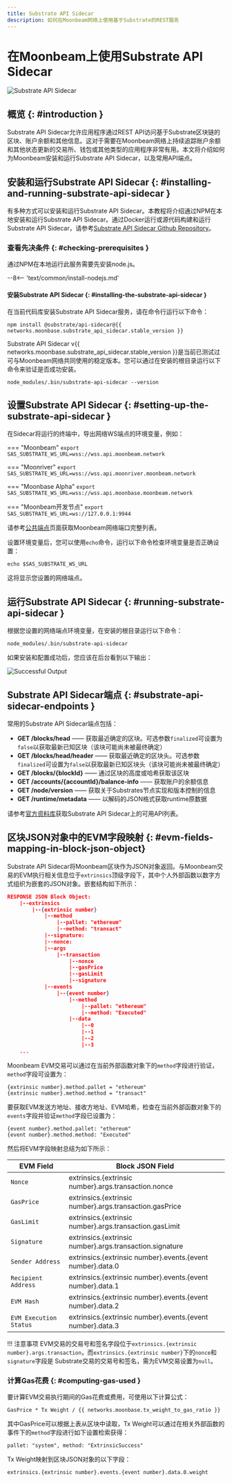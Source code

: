 ```yaml
---
title: Substrate API Sidecar
description: 如何在Moonbeam网络上使用基于Substrate的REST服务
---
```


# 在Moonbeam上使用Substrate API Sidecar

![Substrate API Sidecar](/images/builders/build/substrate-api/sidecar/sidecar-banner.png)

## 概览 {: #introduction }

Substrate API Sidecar允许应用程序通过REST API访问基于Substrate区块链的区块、账户余额和其他信息。这对于需要在Moonbeam网络上持续追踪账户余额和其他状态更新的交易所、钱包或其他类型的应用程序非常有用。本文将介绍如何为Moonbeam安装和运行Substrate API Sidecar，以及常用API端点。

## 安装和运行Substrate API Sidecar {: #installing-and-running-substrate-api-sidecar } 

有多种方式可以安装和运行Substrate API Sidecar。本教程将介绍通过NPM在本地安装和运行Substrate API Sidecar。通过Docker运行或源代码构建和运行Substrate API Sidecar，请参考[Substrate API Sidecar Github Repository](https://github.com/paritytech/substrate-api-sidecar#readme)。

### 查看先决条件 {: #checking-prerequisites }

通过NPM在本地运行此服务需要先安装node.js。

--8<-- 'text/common/install-nodejs.md'

#### 安装Substrate API Sidecar {: #installing-the-substrate-api-sidecar }

在当前代码库安装Substrate API Sidecar服务，请在命令行运行以下命令：

```
npm install @substrate/api-sidecar@{{ networks.moonbase.substrate_api_sidecar.stable_version }}
```

Substrate API Sidecar v{{ networks.moonbase.substrate_api_sidecar.stable_version }}是当前已测试过可与Moonbeam网络共同使用的稳定版本。您可以通过在安装的根目录运行以下命令来验证是否成功安装。

```
node_modules/.bin/substrate-api-sidecar --version
```

## 设置Substrate API Sidecar {: #setting-up-the-substrate-api-sidecar }

在Sidecar将运行的终端中，导出网络WS端点的环境变量，例如：

=== "Moonbeam"
    ```
    export SAS_SUBSTRATE_WS_URL=wss://wss.api.moonbeam.network
    ```

=== "Moonriver"
    ```
    export SAS_SUBSTRATE_WS_URL=wss://wss.api.moonriver.moonbeam.network
    ```

=== "Moonbase Alpha"
    ```
    export SAS_SUBSTRATE_WS_URL=wss://wss.api.moonbase.moonbeam.network
    ```

=== "Moonbeam开发节点"
    ```
    export SAS_SUBSTRATE_WS_URL=ws://127.0.0.1:9944
    ```

请参考[公共端点](/builders/get-started/endpoints/)页面获取Moonbeam网络端口完整列表。

设置环境变量后，您可以使用`echo`命令，运行以下命令检查环境变量是否正确设置：

```
echo $SAS_SUBSTRATE_WS_URL
```

这将显示您设置的网络端点。

## 运行Substrate API Sidecar {: #running-substrate-api-sidecar }

根据您设置的网络端点环境变量，在安装的根目录运行以下命令：

```
node_modules/.bin/substrate-api-sidecar 
```

如果安装和配置成功后，您应该在后台看到以下输出：

![Successful Output](/images/builders/build/substrate-api/sidecar/sidecar-1.png)

## Substrate API Sidecar端点 {: #substrate-api-sidecar-endpoints }

常用的Substrate API Sidecar端点包括：

 - **GET /blocks/head** —— 获取最近确定的区块。可选参数`finalized`可设置为`false`以获取最新已知区块（该块可能尚未被最终确定）
 - **GET /blocks/head/header** —— 获取最近确定的区块头。可选参数`finalized`可设置为`false`以获取最新已知区块头（该块可能尚未被最终确定）
 - **GET /blocks/{blockId}** —— 通过区块的高度或哈希获取该区块
 - **GET /accounts/{accountId}/balance-info** —— 获取账户的余额信息
 - **GET /node/version** —— 获取关于Substrates节点实现和版本控制的信息
 - **GET /runtime/metadata** —— 以解码的JSON格式获取runtime原数据

请参考[官方资料库](https://paritytech.github.io/substrate-api-sidecar/dist/)获取Substrate API Sidecar上的可用API列表。

## 区块JSON对象中的EVM字段映射 {: #evm-fields-mapping-in-block-json-object}

Substrate API Sidecar将Moonbeam区块作为JSON对象返回。与Moonbeam交易的EVM执行相关信息位于`extrinsics`顶级字段下，其中个人外部函数以数字方式组织为嵌套的JSON对象。嵌套结构如下所示：

```JSON
RESPONSE JSON Block Object:
    |--extrinsics
        |--{extrinsic number}
            |--method
                |--pallet: "ethereum"
                |--method: "transact"
            |--signature:
            |--nonce: 
            |--args
                |--transaction
                    |--nonce
                    |--gasPrice
                    |--gasLimit
                    |--signature
            |--events
                |--{event number}
                    |--method
                        |--pallet: "ethereum"
                        |--method: "Executed"
                    |--data
                        |--0
                        |--1
                        |--2
                        |--3
    ...

```

Moonbeam EVM交易可以通过在当前外部函数对象下的`method`字段进行验证，`method`字段可设置为：

```
{extrinsic number}.method.pallet = "ethereum"
{extrinsic number}.method.method = "transact"
```

要获取EVM发送方地址、接收方地址、EVM哈希，检查在当前外部函数对象下的`events`字段并验证`method`字段已设置为：

```
{event number}.method.pallet: "ethereum"
{event number}.method.method: "Executed" 
```

然后将EVM字段映射总结为如下所示：

| EVM Field              | Block JSON Field                                           |
| ---------------------- | ---------------------------------------------------------- |
| `Nonce`                | extrinsics.{extrinsic number}.args.transaction.nonce       |
| `GasPrice`             | extrinsics.{extrinsic number}.args.transaction.gasPrice    |
| `GasLimit`             | extrinsics.{extrinsic number}.args.transaction.gasLimit    |
| `Signature`            | extrinsics.{extrinsic number}.args.transaction.signature   |
| `Sender Address`       | extrinsics.{extrinsic number}.events.{event number}.data.0 |
| `Recipient Address`    | extrinsics.{extrinsic number}.events.{event number}.data.1 |
| `EVM Hash`             | extrinsics.{extrinsic number}.events.{event number}.data.2 |
| `EVM Execution Status` | extrinsics.{extrinsic number}.events.{event number}.data.3 |

!!! 注意事项
    EVM交易的交易号和签名字段位于`extrinsics.{extrinsic number}.args.transaction`，而`extrinsics.{extrinsic number}`下的`nonce`和`signature`字段是 Substrate交易的交易号和签名，需为EVM交易设置为`null`。


### 计算Gas花费 {: #computing-gas-used }

要计算EVM交易执行期间的Gas花费或费用，可使用以下计算公式：

```
GasPrice * Tx Weight / {{ networks.moonbase.tx_weight_to_gas_ratio }}
```

其中GasPrice可以根据上表从区块中读取，Tx Weight可以通过在相关外部函数的事件下的`method`字段进行如下设置检索获得：

```
pallet: "system", method: "ExtrinsicSuccess" 
```

Tx Weight映射到区块JSON对象的以下字段：

```
extrinsics.{extrinsic number}.events.{event number}.data.0.weight
```
